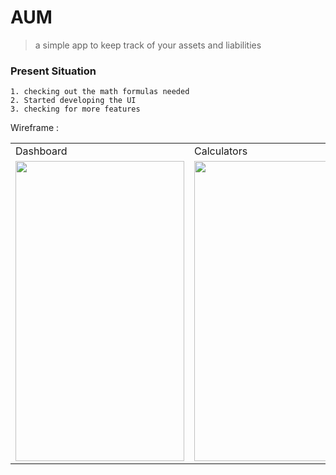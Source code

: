 # AUM
> a simple app to keep track of your assets and liabilities 

### Present Situation
```
1. checking out the math formulas needed
2. Started developing the UI
3. checking for more features
```
Wireframe :
<table>
  <tr>
    <td>Dashboard</td>
     <td>Calculators</td>
     <td>Edit</td>
  </tr>
  <tr>
    <td><img src="https://github.com/ShimronAlakkal/tradebook/blob/main/s1.png" width=270 height=480></td>
    <td><img src="https://github.com/ShimronAlakkal/tradebook/blob/main/s2.png" width=270 height=480></td>
    <td><img src="https://github.com/ShimronAlakkal/tradebook/blob/main/s3.png" width=270 height=480></td>
  </tr>
 </table>

